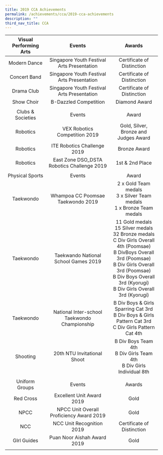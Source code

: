 ```yaml
---
title: 2019 CCA Achievements
permalink: /achievements/cca/2019-cca-achievements
description: ""
third_nav_title: CCA
---
```

| Visual Performing Arts | Events | Awards |
|:---:|:---:|:---:|
| Modern Dance | Singapore Youth Festival Arts Presentation | Certificate of Distinction |
| Concert Band | Singapore Youth Festival Arts Presentation | Certificate of Distinction |
| Drama Club | Singapore Youth Festival Arts Presentation | Certificate of Distinction |
| Show Choir | B-Dazzled Competition | Diamond Award |
|  |  |  |
| Clubs & Societies | Events | Award |
| Robotics | VEX Robotics Competition 2019 | Gold, Silver, Bronze and<br>Judges Award |
| Robotics | ITE Robotics Challenge 2019 | Bronze Award |
|  Robotics | East Zone DSO_DSTA Robotics Challenge 2019  | 1st & 2nd Place  |
|  |  |  |
| Physical Sports | Events | Award |
| Taekwondo | Whampoa CC Poomsae Taekwondo 2019 | 2 x Gold Team medals<br>3 x Silver Team medals<br>1 x Bronze Team medals  |
| Taekwondo |  Taekwando National School Games 2019 | 11 Gold medals<br>15 Silver medals<br>32 Bronze medals<br>C Div Girls Overall 4th (Poomsae)<br>B DivBoys Overall 3rd (Poomsae)<br>B Div Girls Overall 3rd (Poomsae)<br>B Div Boys Overall 3rd (Kyorugi)<br>B Div Girls Overall 3rd (Kyorugi)  |
| Taekwondo | National Inter-school Taekwondo Championship | B Div Boys & Girls Sparring Cat 3rd<br>B Div Boys & Girls Pattern Cat 3rd<br>C Div Girls Pattern Cat 4th |
|  Shooting | 20th NTU Invitational Shoot  |  B Div Boys Team  4th<br>B Div Girls Team  4th<br>B Div Girls Individual  8th |
|       |  |  |
|  Uniform Groups | Events  | Awards  |
|  Red Cross     | Excellent Unit Award 2019  | Gold  |
| NPCC  |  NPCC Unit Overall Proficiency Award 2019 |  Gold  |
| NCC  |  NCC Unit Recognition 2019 |  Certificate of Distinction |
|  GIrl Guides |  Puan Noor Aishah Award 2019 |  Gold  |
| | | |